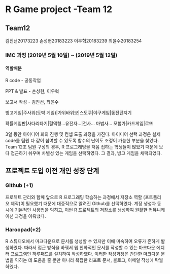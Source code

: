 # R Game project -Team 12 

## Team12 



김진선20173223
손성현20183223
이우혁20183239
최윤수20183254

### IMC 과정 (2019년 5월 10일) ~ (2019년 5월 12일)

#### 역할배분

R code - 공동작업

PPT & 발표 - 손성현, 이우혁 

보고서 작성 - 김진선, 최윤수





빙고게임|주사위(도박 게임)|가위바위보|스도쿠|야구게임|동전던지기

확률게임판|사다리타기|혈액형...유전자...|전사... 마법사... 모험가|카드게임|로또

3일 동안 아이디어 회의 진행 및 컨셉 도출 과정을 가진다. 아이디어 선택 과정은 실제 code를 팀원 다 같이 참여할 수 있도록 함수의 난이도 조정이 가능한 부분을 찾았다. Team 12조 팀원 구성의 경우, R 프로그래밍을 처음 접하는 학생들이 많았기 때문에 보다 접근하기 쉬우며 차별성 있는 게임을 선택하였다. 그 결과, 빙고 게임을 채택되었다.

## 프로젝트 도입 이전 개인 성장 단계

### Github (+1)

프로젝트 관리와 함께 앞으로 R 프로그래밍 학습하는 과정에서 저장소 역할 (포트폴리오 제작)이 필요했기 때문에 대중적으로 알려진 Github를 선택하였다. 계정 생성과 동시에 기본적인 사용법을 익히고, 이번 R 프로젝트의 저장소를 생성하여 원활한 커뮤니케이션 과정을 이뤄냈다.

### Haroopad(+2)

R 스튜디오에서 마크다운으로 문서를 생성할 수 있지만 이에 미숙하여 오류가 흔하게 발생하였다. 따라서 접근 방식을 바꿔서 웹 친화적인 문서를 작성할 수 있는 마크다운 에디터 프로그램인 하루패드를 설치하여 작성하였다. 이러한 작성과정은 간단한 마크다운 문법을 익히는 데 도움을 줄 뿐만 아니라 복잡한 리포트 문서, 블로그, 이메일 작성에 탁월하였다.
